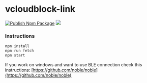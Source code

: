 # vcloudblock-link
[![Publish Npm Package](https://github.com/vcloudblock/vcloudblock-link/actions/workflows/publish-npm-package.yml/badge.svg)](https://github.com/vcloudblock/vcloudblock-link/actions/workflows/publish-npm-package.yml)
![](https://img.shields.io/github/license/vcloudblock/vcloudblock-link)

### Instructions
```bash
npm install
npm run fetch
npm start
```

If you work on windows and want to use BLE connection check this instructions: [https://github.com/noble/noble](https://github.com/noble/noble)
